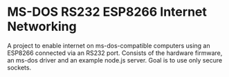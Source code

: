 # MS-DOS RS232 ESP8266 Internet Networking

A project to enable internet on ms-dos-compatible computers using an ESP8266 connected via an RS232 port. Consists of the hardware firmware, an ms-dos driver and an example node.js server. Goal is to use only secure sockets.